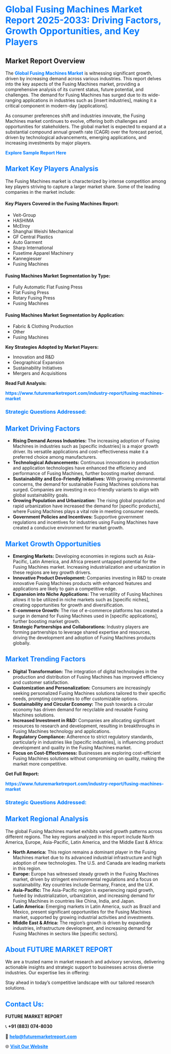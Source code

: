 <h1 style="color: #007BFF;">Global Fusing Machines Market Report 2025-2033: Driving Factors, Growth Opportunities, and Key Players</h1>

<section id="overview">
<h2>Market Report Overview</h2>
<p>The <a href="https://www.futuremarketreport.com/industry-report/fusing-machines-market" style="color: #007BFF; text-decoration: none;"><strong>Global Fusing Machines Market</strong></a> is witnessing significant growth, driven by increasing demand across various industries. This report delves into the key aspects of the Fusing Machines market, providing a comprehensive analysis of its current status, future potential, and challenges. The demand for Fusing Machines has surged due to its wide-ranging applications in industries such as [insert industries], making it a critical component in modern-day [applications].</p>
<p>As consumer preferences shift and industries innovate, the Fusing Machines market continues to evolve, offering both challenges and opportunities for stakeholders. The global market is expected to expand at a substantial compound annual growth rate (CAGR) over the forecast period, driven by technological advancements, emerging applications, and increasing investments by major players.</p>
</section>

<section id="overview">
<p><a href="https://www.futuremarketreport.com/request-sample/reportId=100798" style="color: #007BFF; text-decoration: none;"><strong>Explore Sample Report Here</strong></a></p>
</section>

<section id="key-players">
<h2 style="color: #007BFF;">Market Key Players Analysis</h2>
<p>The Fusing Machines market is characterized by intense competition among key players striving to capture a larger market share. Some of the leading companies in the market include:</p>
<h4>Key Players Covered in the Fusing Machines Report:</h4>
<ul><li>Veit-Group</li><li>HASHIMA</li><li>McElroy</li><li>Shanghai Weishi Mechanical</li><li>GF Central Plastics</li><li>Auto Garment</li><li>Sharp International</li><li>Fusetime Apparel Machinery</li><li>Kannegiesser</li><li>Fusing Machines</li></ul>
<h4>Fusing Machines Market Segmentation by Type:</h4>
<ul><li>Fully Automatic Flat Fusing Press</li><li>Flat Fusing Press</li><li>Rotary Fusing Press</li><li>Fusing Machines</li></ul>

<h4>Fusing Machines Market Segmentation by Application:</h4>
<ul><li>Fabric &amp; Clothing Production</li><li>Other</li><li>Fusing Machines</li></ul>
<p><strong>Key Strategies Adopted by Market Players:</strong></p>
<ul>
<li>Innovation and R&D</li>
<li>Geographical Expansion</li>
<li>Sustainability Initiatives</li>
<li>Mergers and Acquisitions</li>
</ul>
</section>

<section>
<p><strong>Read Full Analysis: </strong></p><a href="https://www.futuremarketreport.com/industry-report/fusing-machines-market" style="color: #007BFF; text-decoration: none;"><strong>https://www.futuremarketreport.com/industry-report/fusing-machines-market</strong></a>
<h3 style="color: #007BFF;">Strategic Questions Addressed:</h3>
</section>

<section id="driving-factors">
<h2 style="color: #007BFF;">Market Driving Factors</h2>
<ul>
<li><strong>Rising Demand Across Industries:</strong> The increasing adoption of Fusing Machines in industries such as [specific industries] is a major growth driver. Its versatile applications and cost-effectiveness make it a preferred choice among manufacturers.</li>
<li><strong>Technological Advancements:</strong> Continuous innovations in production and application technologies have enhanced the efficiency and performance of Fusing Machines, further boosting market demand.</li>
<li><strong>Sustainability and Eco-Friendly Initiatives:</strong> With growing environmental concerns, the demand for sustainable Fusing Machines solutions has surged. Companies are investing in eco-friendly variants to align with global sustainability goals.</li>
<li><strong>Growing Population and Urbanization:</strong> The rising global population and rapid urbanization have increased the demand for [specific products], where Fusing Machines plays a vital role in meeting consumer needs.</li>
<li><strong>Government Policies and Incentives:</strong> Supportive government regulations and incentives for industries using Fusing Machines have created a conducive environment for market growth.</li>
</ul>
</section>

<section id="growth-opportunities">
<h2 style="color: #007BFF;">Market Growth Opportunities</h2>
<ul>
<li><strong>Emerging Markets:</strong> Developing economies in regions such as Asia-Pacific, Latin America, and Africa present untapped potential for the Fusing Machines market. Increasing industrialization and urbanization in these regions are key growth drivers.</li>
<li><strong>Innovative Product Development:</strong> Companies investing in R&D to create innovative Fusing Machines products with enhanced features and applications are likely to gain a competitive edge.</li>
<li><strong>Expansion into Niche Applications:</strong> The versatility of Fusing Machines allows it to be utilized in niche markets such as [specific niches], creating opportunities for growth and diversification.</li>
<li><strong>E-commerce Growth:</strong> The rise of e-commerce platforms has created a surge in demand for Fusing Machines used in [specific applications], further boosting market growth.</li>
<li><strong>Strategic Partnerships and Collaborations:</strong> Industry players are forming partnerships to leverage shared expertise and resources, driving the development and adoption of Fusing Machines products globally.</li>
</ul>
</section>

<section id="trending-factors">
<h2 style="color: #007BFF;">Market Trending Factors</h2>
<ul>
<li><strong>Digital Transformation:</strong> The integration of digital technologies in the production and distribution of Fusing Machines has improved efficiency and customer satisfaction.</li>
<li><strong>Customization and Personalization:</strong> Consumers are increasingly seeking personalized Fusing Machines solutions tailored to their specific needs, prompting companies to offer customizable options.</li>
<li><strong>Sustainability and Circular Economy:</strong> The push towards a circular economy has driven demand for recyclable and reusable Fusing Machines solutions.</li>
<li><strong>Increased Investment in R&D:</strong> Companies are allocating significant resources to research and development, resulting in breakthroughs in Fusing Machines technology and applications.</li>
<li><strong>Regulatory Compliance:</strong> Adherence to strict regulatory standards, particularly in industries like [specific industries], is influencing product development and quality in the Fusing Machines market.</li>
<li><strong>Focus on Cost-Effectiveness:</strong> Businesses are exploring cost-efficient Fusing Machines solutions without compromising on quality, making the market more competitive.</li>
</ul>
</section>

<section>
<p><strong>Get Full Report: </strong></p><a href="https://www.futuremarketreport.com/industry-report/fusing-machines-market" style="color: #007BFF; text-decoration: none;"><strong>https://www.futuremarketreport.com/industry-report/fusing-machines-market</strong></a>
<h3 style="color: #007BFF;">Strategic Questions Addressed:</h3>
</section>


<section id="regional-analysis">
<h2 style="color: #007BFF;">Market Regional Analysis</h2>
<p>The global Fusing Machines market exhibits varied growth patterns across different regions. The key regions analyzed in this report include North America, Europe, Asia-Pacific, Latin America, and the Middle East & Africa:</p>
<ul>
<li><strong>North America:</strong> This region remains a dominant player in the Fusing Machines market due to its advanced industrial infrastructure and high adoption of new technologies. The U.S. and Canada are leading markets in this region.</li>
<li><strong>Europe:</strong> Europe has witnessed steady growth in the Fusing Machines market, driven by stringent environmental regulations and a focus on sustainability. Key countries include Germany, France, and the U.K.</li>
<li><strong>Asia-Pacific:</strong> The Asia-Pacific region is experiencing rapid growth, fueled by industrialization, urbanization, and increasing demand for Fusing Machines in countries like China, India, and Japan.</li>
<li><strong>Latin America:</strong> Emerging markets in Latin America, such as Brazil and Mexico, present significant opportunities for the Fusing Machines market, supported by growing industrial activities and investments.</li>
<li><strong>Middle East & Africa:</strong> The region’s growth is driven by expanding industries, infrastructure development, and increasing demand for Fusing Machines in sectors like [specific sectors].</li>
</ul>
</section>

<footer>
<h2 style="color: #007BFF;">About FUTURE MARKET REPORT</h2>
<p>We are a trusted name in market research and advisory services, delivering actionable insights and strategic support to businesses across diverse industries. Our expertise lies in offering:</p>

<p>Stay ahead in today’s competitive landscape with our tailored research solutions.</p>

<h2 style="color: #007BFF;">Contact Us:</h2>
<p><strong>FUTURE MARKET REPORT</strong></p>
<p>📞 <strong>+91 (883) 074-8030</strong></p>
<p>📧 <strong><a href="mailto:help@futuremarketreport.com" style="color: #007BFF;">help@futuremarketreport.com</a></strong></p>
<p>🌐 <strong><a href="https://www.futuremarketreport.com/" style="color: #007BFF;">Visit Our Website</a></strong></p>
</footer>